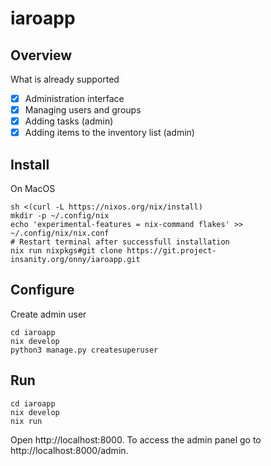 # iaroapp

## Overview

What is already supported

- [x] Administration interface
- [x] Managing users and groups
- [x] Adding tasks (admin)
- [x] Adding items to the inventory list (admin)

## Install

On MacOS

```
sh <(curl -L https://nixos.org/nix/install)
mkdir -p ~/.config/nix
echo 'experimental-features = nix-command flakes' >> ~/.config/nix/nix.conf
# Restart terminal after successfull installation
nix run nixpkgs#git clone https://git.project-insanity.org/onny/iaroapp.git
```

## Configure

Create admin user
```
cd iaroapp
nix develop
python3 manage.py createsuperuser
```

## Run

```
cd iaroapp
nix develop
nix run
```

Open http://localhost:8000. To access the admin panel go to
http://localhost:8000/admin.
